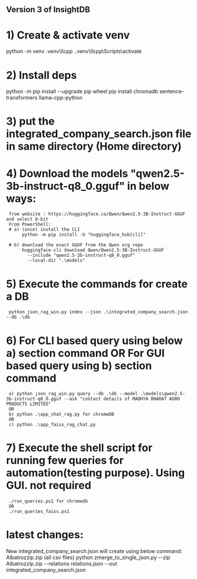 ## Version 3 of InsightDB
# 1) Create & activate venv
python -m venv .venv\llcpp .\.venv\llcpp\Scripts\activate

# 2) Install deps
python -m pip install --upgrade pip wheel
pip install chromadb sentence-transformers llama-cpp-python

# 3) put the integrated_company_search.json file in same directory (Home directory)

# 4) Download the models "qwen2.5-3b-instruct-q8_0.gguf" in below ways:
     from website : https://huggingface.co/Qwen/Qwen2.5-3B-Instruct-GGUF and select 8-bit
     From PowerShell:
     # a) (once) install the CLI
          python -m pip install -U "huggingface_hub[cli]"

     # b) download the exact GGUF from the Qwen org repo
          huggingface-cli download Qwen/Qwen2.5-3B-Instruct-GGUF `
            --include "qwen2.5-3b-instruct-q8_0.gguf" `
            --local-dir ".\models"

# 5) Execute the commands for create a DB
     python json_rag_win.py index --json .\integrated_company_search.json --db .\db
# 6) For CLI based query using below a) section command OR For GUI based query using b) section command
     a) python json_rag_win.py query --db .\db --model .\models\qwen2.5-3b-instruct-q8_0.gguf --ask "contact details of MADHYA BHARAT AGRO PRODUCTS LIMITED"
     OR
     b) python .\app_chat_rag.py for chromeDB
     OR
     c) python .\app_faiss_rag_chat.py
# 7) Execute the shell script for running few queries for automation(testing purpose). Using GUI. not required
     ./run_queries.ps1 for chromedb
     OR
     ./run_queries_faiss.ps1

# latest changes:
New integrated_company_search.json will create using below command: Albatrozzip.zip (all csv flies)
python zmerge_to_single_json.py --zip Albatrozzip.zip --relations relations.json --out integrated_company_search.json
